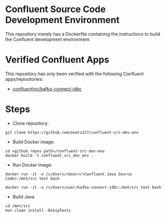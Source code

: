 # Confluent Source Code Development Environment
This repository merely has a Dockerfile containing the instructions to build the Confluent development environment.

# Verified Confluent Apps
This repository has only been verified with the following Confluent apps/repositories:
* [confluentinc/kafka-connect-jdbc](https://github.com/confluentinc/kafka-connect-jdbc)

# Steps
* Clone repository:
```
git clone https://github.com/enots227/confluent-src-dev-env
```
* Build Docker image:
```
cd <github repos path>/confluent-src-dev-env
docker build -t confluent_src_dev_env .
```
* Run Docker image:
```
docker run -it -v /c/Users/<User>/<Confluent Java Source Code>:/mnt/src test bash

docker run -it -v /c/Users/user/kafka-connect-jdbc:/mnt/src test bash
```
* Build Java
```
cd /mnt/src
mvn clean install -DskipTests
```